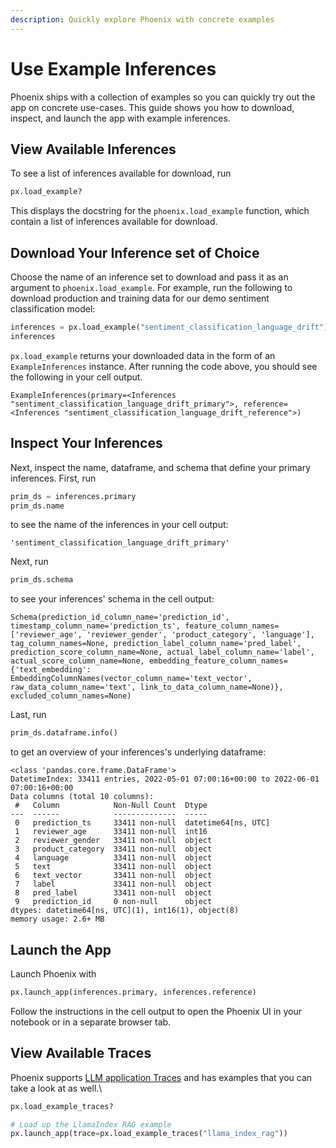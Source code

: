 ```yaml
---
description: Quickly explore Phoenix with concrete examples
---
```


# Use Example Inferences

Phoenix ships with a collection of examples so you can quickly try out the app on concrete use-cases. This guide shows you how to download, inspect, and launch the app with example inferences.

## View Available Inferences

To see a list of inferences available for download, run

```python
px.load_example?
```

This displays the docstring for the `phoenix.load_example` function, which contain a list of inferences available for download.

## Download Your Inference set of Choice

Choose the name of an inference set to download and pass it as an argument to `phoenix.load_example`. For example, run the following to download production and training data for our demo sentiment classification model:

```python
inferences = px.load_example("sentiment_classification_language_drift")
inferences
```

`px.load_example` returns your downloaded data in the form of an `ExampleInferences` instance. After running the code above, you should see the following in your cell output.

```
ExampleInferences(primary=<Inferences "sentiment_classification_language_drift_primary">, reference=<Inferences "sentiment_classification_language_drift_reference">)
```

## Inspect Your Inferences

Next, inspect the name, dataframe, and schema that define your primary inferences. First, run

```python
prim_ds = inferences.primary
prim_ds.name
```

to see the name of the inferences in your cell output:

```
'sentiment_classification_language_drift_primary'
```

Next, run

```python
prim_ds.schema
```

to see your inferences' schema in the cell output:

```
Schema(prediction_id_column_name='prediction_id', timestamp_column_name='prediction_ts', feature_column_names=['reviewer_age', 'reviewer_gender', 'product_category', 'language'], tag_column_names=None, prediction_label_column_name='pred_label', prediction_score_column_name=None, actual_label_column_name='label', actual_score_column_name=None, embedding_feature_column_names={'text_embedding': EmbeddingColumnNames(vector_column_name='text_vector', raw_data_column_name='text', link_to_data_column_name=None)}, excluded_column_names=None)
```

Last, run

```python
prim_ds.dataframe.info()
```

to get an overview of your inferences's underlying dataframe:

```
<class 'pandas.core.frame.DataFrame'>
DatetimeIndex: 33411 entries, 2022-05-01 07:00:16+00:00 to 2022-06-01 07:00:16+00:00
Data columns (total 10 columns):
 #   Column            Non-Null Count  Dtype
---  ------            --------------  -----
 0   prediction_ts     33411 non-null  datetime64[ns, UTC]
 1   reviewer_age      33411 non-null  int16
 2   reviewer_gender   33411 non-null  object
 3   product_category  33411 non-null  object
 4   language          33411 non-null  object
 5   text              33411 non-null  object
 6   text_vector       33411 non-null  object
 7   label             33411 non-null  object
 8   pred_label        33411 non-null  object
 9   prediction_id     0 non-null      object
dtypes: datetime64[ns, UTC](1), int16(1), object(8)
memory usage: 2.6+ MB
```

## Launch the App

Launch Phoenix with

```python
px.launch_app(inferences.primary, inferences.reference)
```

Follow the instructions in the cell output to open the Phoenix UI in your notebook or in a separate browser tab.

## View Available Traces

Phoenix supports [LLM application Traces](../../tracing/llm-traces.md) and has examples that you can take a look at as well.\\

```python
px.load_example_traces?

# Load up the LlamaIndex RAG example
px.launch_app(trace=px.load_example_traces("llama_index_rag"))
```
